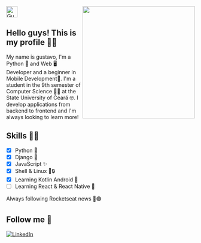 <img align="right" width="300" src="https://media.tenor.com/images/4a96b718f96ee8e5e91c849394449fc1/tenor.gif" />

<a href="https://dev.to/gusssoares">
  <img src="https://d2fltix0v2e0sb.cloudfront.net/dev-badge.svg" alt="Gustavo Soares's DEV Profile" height="30" width="30">
</a>

## Hello guys! This is my profile 👋😎 

My name is gustavo, I'm a Python 🐍 and Web 🖥️ Developer and a beginner in Mobile Development📱. I'm a student in the 9th semester of Computer Science 🧑‍🎓 at the State University of Ceará 🤓. I develop applications from backend to frontend and I'm always looking to learn more!

## Skills 🥇🏅

- [x] Python 🐍
- [x] Django 🐍
- [x] JavaScript :sparkles:
- [x] Shell & Linux 🎉🔒
- [x] Learning Kotlin Android 📱
- [ ] Learning React & React Native 🚀

Always following Rocketseat news 🚀🟣

## Follow me 🙈

<a href="https://www.linkedin.com/in/gustavo-soares-3a22b1176/" rel="nofollow"><img src="https://camo.githubusercontent.com/051b52f54798fb5235c0627062db7c94c712a359/68747470733a2f2f696d672e736869656c64732e696f2f62616467652f4c696e6b6564496e2d2d626c75653f7374796c653d666f722d7468652d6261646765266c6f676f3d6c696e6b6564696e266c696e6b3d68747470733a2f2f7777772e6c696e6b6564696e2e636f6d2f696e2f6c756361732d64652d6f6c6976656972612d6d657371756974612f266c6f676f436f6c6f723d7768697465" alt="LinkedIn" data-canonical-src="https://img.shields.io/badge/LinkedIn--blue?style=for-the-badge&amp;logo=linkedin&amp;link=https://www.linkedin.com/in/gustavo-soares-3a22b1176/&amp;logoColor=white" style="max-width:100%;"></a>


<!-- 
**GussSoares/GussSoares** is a ✨ _special_ ✨ repository because its `README.md` (this file) appears on your GitHub profile.

Here are some ideas to get you started:

- 🔭 I’m currently working on ...
- 🌱 I’m currently learning ...
- 👯 I’m looking to collaborate on ...
- 🤔 I’m looking for help with ...
- 💬 Ask me about ...
- 📫 How to reach me: ...
- 😄 Pronouns: ...
- ⚡ Fun fact: ...
-->

